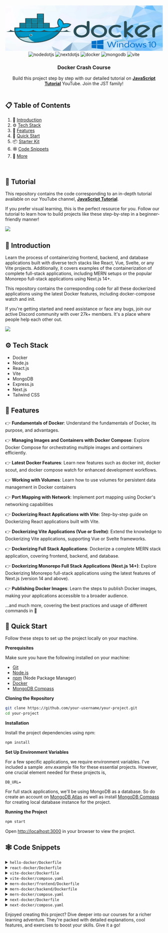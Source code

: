 <div align="center">
  <br />
    <a href="https://youtu.be/XrBPDCIFWd8" target="_blank">
      <img src="banner.png" alt="Project Banner" />
    </a>
  <br />
  <div>
    <img src="https://img.shields.io/badge/-Node_JS-black?style=for-the-badge&logoColor=white&logo=nodedotjs&color=339933" alt="nodedotjs" />
    <img src="https://img.shields.io/badge/-Next_JS-black?style=for-the-badge&logoColor=white&logo=nextdotjs&color=000000" alt="nextdotjs" />
    <img src="https://img.shields.io/badge/-Docker-black?style=for-the-badge&logoColor=white&logo=docker&color=2496ED" alt="docker" />
    <img src="https://img.shields.io/badge/-MongoDB-black?style=for-the-badge&logoColor=white&logo=mongodb&color=47A248" alt="mongodb" />
    <img src="https://img.shields.io/badge/-Vite-black?style=for-the-badge&logoColor=white&logo=vite&color=646CFF" alt="vite" />
  </div>
  <h3 align="center">Docker Crash Course</h3>
   <div align="center">
     Build this project step by step with our detailed tutorial on <a href="https://www.youtube.com/channel/UChz-VlXINivlDUpeOz9v5kg" target="_blank"><b>JavaScript Tutorial</b></a>           YouTube. Join the JST family!
    </div>
</div>

<br />

## 📋 <a name="table">Table of Contents</a>

1. 🤖 [Introduction](#introduction)
2. ⚙️ [Tech Stack](#tech-stack)
3. 🔋 [Features](#features)
4. 🤸 [Quick Start](#quick-start)
6. 📦 [Starter Kit](#starter-kits)
7. 🕸️ [Code Snippets](#code-snippets)
8. 🚀 [More](#more)

<br />

## 🚨 Tutorial
This repository contains the code corresponding to an in-depth tutorial available on our YouTube channel, <a href="https://www.youtube.com/@javascriptmastery/videos" target="_blank"><b>JavaScript Tutorial</b></a>. 

If you prefer visual learning, this is the perfect resource for you. Follow our tutorial to learn how to build projects like these step-by-step in a beginner-friendly manner!

<a href="https://youtu.be/XrBPDCIFWd8" target="_blank"><img src="https://github.com/sujatagunale/EasyRead/assets/151519281/1736fca5-a031-4854-8c09-bc110e3bc16d" /></a>

## <a name="introduction">🤖 Introduction</a>

Learn the process of containerizing frontend, backend, and database applications built with diverse tech stacks like React, Vue, Svelte, or any Vite projects. 
Additionally, it covers examples of the containerization of complete full-stack applications, including MERN setups or the popular Monorepo full-stack applications using Next.js 14+. 

This repository contains the corresponding code for all these dockerized applications using the latest Docker features, including docker-compose watch and init.

If you're getting started and need assistance or face any bugs, join our active Discord community with over 27k+ members. It's a place where people help each other out.

<a href="https://discord.com/invite/ZwbTTDWGF8" target="_blank"><img src="https://github.com/sujatagunale/EasyRead/assets/151519281/618f4872-1e10-42da-8213-1d69e486d02e" /></a>

## <a name="tech-stack">⚙️ Tech Stack</a>

- Docker
- Node.js
- React.js
- Vite
- MongoDB
- Express.js
- Next.js
- Tailwind CSS

## <a name="features">🔋 Features</a>

👉 **Fundamentals of Docker**: Understand the fundamentals of Docker, its purpose, and advantages.

👉 **Managing Images and Containers with Docker Compose**: Explore Docker Compose for orchestrating multiple images and containers efficiently.

👉 **Latest Docker Features**: Learn new features such as docker init, docker scout, and docker compose watch for enhanced development workflows.

👉 **Working with Volumes**: Learn how to use volumes for persistent data management in Docker containers

👉 **Port Mapping with Network**: Implement port mapping using Docker's networking capabilities

👉 **Dockerizing React Applications with Vite**: Step-by-step guide on Dockerizing React applications built with Vite.

👉 **Dockerizing Vite Applications (Vue or Svelte)**: Extend the knowledge to Dockerizing Vite applications, supporting Vue or Svelte frameworks.

👉 **Dockerizing Full Stack Applications**: Dockerize a complete MERN stack application, covering frontend, backend, and database.

👉 **Dockerizing Monorepo Full Stack Applications (Next.js 14+)**: Explore Dockerizing Monorepo full-stack applications using the latest features of Next.js (version 14 and above).

👉 **Publishing Docker Images**: Learn the steps to publish Docker images, making your applications accessible to a broader audience.

...and much more, covering the best practices and usage of different commands in 🐳

## <a name="quick-start">🤸 Quick Start</a>

Follow these steps to set up the project locally on your machine.

**Prerequisites**

Make sure you have the following installed on your machine:

- [Git](https://git-scm.com/)
- [Node.js](https://nodejs.org/en)
- [npm](https://www.npmjs.com/) (Node Package Manager)
- [Docker](https://www.docker.com/products/docker-desktop/)
- [MongoDB Compass](https://www.mongodb.com/products/tools/compass)

**Cloning the Repository**

```bash
git clone https://github.com/your-username/your-project.git
cd your-project
```

**Installation**

Install the project dependencies using npm:

```bash
npm install
```

**Set Up Environment Variables**

For a few specific applications, we require environment variables. I've included a sample .env.example file for these essential projects. 
However, one crucial element needed for these projects is,

```env
DB_URL=
```

For full stack applications, we'll be using MongoDB as a database. So do create an account on [MongoDB Atlas](https://www.mongodb.com/) as well as 
install [MongoDB Compass](https://www.mongodb.com/products/tools/compass) for creating local database instance for the project. 

**Running the Project**

```bash
npm start
```

Open [http://localhost:3000](http://localhost:3000) in your browser to view the project.

## <a name="code-snippets">🕸️ Code Snippets</a>

<details>
<summary><code>hello-docker/Dockerfile</code></summary>

```dockerfile
# select the base image to run the app. We want to run a javascript app, so we use the node runtime image from docker hub
# we can use any image from docker hub. We can also use a custom image that we have created
# node:20-alpine -> node is the image name, 20-alpine is the tag
# alpine is a lightweight version of linux
# we can see complete list of node image tags here: https://hub.docker.com/_/node
FROM node:20-alpine

# set the working directory to /app. This is the directory where the commands will be run. We can use any directory name but /app is a standard convention
WORKDIR /app

# copy everything from the current directory to the PWD (Present Working Directory) inside the container. 
# First `.` is the path to the current directory on the host machine. Second `.` is the path to the current directory inside the container i.e., source and destination
# source - current directory on the host machine
# destination - current directory inside the container (/app)
COPY . .

# commands to run the app
CMD node hello.js

# build the image
# docker build -t hello-docker .
    # -t -> tag the image with a name
    # hello-docker -> name of the image
    # . -> path to the Dockerfile
```

</details>

<details>
<summary><code>react-docker/Dockerfile</code></summary>

```dockerfile
# set the base image to create the image for react app
FROM node:20-alpine

# create a user with permissions to run the app
# -S -> create a system user
# -G -> add the user to a group
# This is done to avoid running the app as root
# If the app is run as root, any vulnerability in the app can be exploited to gain access to the host system
# It's a good practice to run the app as a non-root user
RUN addgroup app && adduser -S -G app app

# set the user to run the app
USER app

# set the working directory to /app
WORKDIR /app

# copy package.json and package-lock.json to the working directory
# This is done before copying the rest of the files to take advantage of Docker’s cache
# If the package.json and package-lock.json files haven’t changed, Docker will use the cached dependencies
COPY package*.json ./

# sometimes the ownership of the files in the working directory is changed to root
# and thus the app can't access the files and throws an error -> EACCES: permission denied
# to avoid this, change the ownership of the files to the root user
USER root

# change the ownership of the /app directory to the app user
# chown -R <user>:<group> <directory>
# chown command changes the user and/or group ownership of for given file.
RUN chown -R app:app .

# change the user back to the app user
USER app

# install dependencies
RUN npm install

# copy the rest of the files to the working directory
COPY . .

# expose port 5173 to tell Docker that the container listens on the specified network ports at runtime
EXPOSE 5173

# command to run the app
CMD npm run dev
```

</details>

<details>
<summary><code>vite-docker/Dockerfile</code></summary>

```dockerfile
# set the base image to create the image for react app
FROM node:20-alpine

# create a user with permissions to run the app
# -S -> create a system user
# -G -> add the user to a group
# This is done to avoid running the app as root
# If the app is run as root, any vulnerability in the app can be exploited to gain access to the host system
# It's a good practice to run the app as a non-root user
RUN addgroup app && adduser -S -G app app

# set the user to run the app
USER app

# set the working directory to /app
WORKDIR /app

# copy package.json and package-lock.json to the working directory
# This is done before copying the rest of the files to take advantage of Docker’s cache
# If the package.json and package-lock.json files haven’t changed, Docker will use the cached dependencies
COPY package*.json ./

# sometimes the ownership of the files in the working directory is changed to root
# and thus the app can't access the files and throws an error -> EACCES: permission denied
# to avoid this, change the ownership of the files to the root user
USER root

# change the ownership of the /app directory to the app user
# chown -R <user>:<group> <directory>
# chown command changes the user and/or group ownership of for given file.
RUN chown -R app:app .

# change the user back to the app user
USER app

# install dependencies
RUN npm install

# copy the rest of the files to the working directory
COPY . .

# expose port 5173 to tell Docker that the container listens on the specified network ports at runtime
EXPOSE 5173

# command to run the app
CMD npm run dev
```

</details>

<details>
<summary><code>vite-docker/compose.yaml</code></summary>

```yaml
# define the services/containers to be run
services:
  # define the application container/service
  # we can use any name for the service. Here it is `web`
  # we can create multiple services as well
  web:
    # specify the image to build the container from
    # this can be any image available in docker hub or a custom one or the one we want to build
    build:
      # specify the path to the Dockerfile
      context: .
      # specify the file name (optional)
      dockerfile: Dockerfile
    
    # specify the port mapping from host to the container
    # this is similar to the -p flag in `docker run` command
    # first port is the port on host machine and the second is the port inside the container
    ports:
      - 5173:5173

    # specify the volumes to mount
    # what this does is it mounts the current directory to the `/app` directory inside the container. 
    # due to this, any changes made to the files in the current directory will be reflected inside the container. It is similar to the -v flag in `docker run` command. 
    # even if a container is stopped or deleted, volumes are not deleted and can be used by other containers as well.
    volumes:
      # over here, we are mounting the current directory to the `/app` directory inside the container (which is the working directory of the container)
      # syntax is `<path to the directory on host>:<path to the directory inside the container>`
      # we're doing this because we want to reflect the changes made to the files in the current directory inside the container
      - .:/app
      # we also mount the node_modules directory inside the container at /app/node_modules. This is done to avoid installing the node_modules inside the container. 
      # node_modules will be installed on the host machine and mounted inside the container
      - /app/node_modules
```

</details>

<details>
<summary><code>mern-docker/frontend/Dockerfile</code></summary>

```dockerfile
FROM node:20-alpine3.18

# RUN addgroup app && adduser -S -G app app

# USER app

WORKDIR /app

COPY package*.json ./

# USER root

# RUN chown -R app:app .

# USER app

RUN npm install

COPY . .

EXPOSE 5173

CMD npm run dev
```

</details>

<details>
<summary><code>mern-docker/backend/Dockerfile</code></summary>

```dockerfile
FROM node:20-alpine3.18

RUN addgroup app && adduser -S -G app app

USER app

WORKDIR /app

COPY package*.json ./

# change ownership of the /app directory to the app user
USER root

# change ownership of the /app directory to the app user
# chown -R <user>:<group> <directory>
# chown command changes the user and/or group ownership of for given file.
RUN chown -R app:app .

# change the user back to the app user
USER app

RUN npm install

COPY . . 

EXPOSE 8000 

CMD npm start
```

</details>

<details>
<summary><code>mern-docker/compose.yaml</code></summary>

```yaml
# specify the version of docker-compose
version: "3.8"

# define the services/containers to be run
services:
  # define the frontend service
  # we can use any name for the service. A standard naming convention is to use "web" for the frontend
  web:
    # we use depends_on to specify that service depends on another service
    # in this case, we specify that the web depends on the api service
    # this means that the api service will be started before the web service
    depends_on: 
      - api
    # specify the build context for the web service
    # this is the directory where the Dockerfile for the web service is located
    build: ./frontend
    # specify the ports to expose for the web service
    # the first number is the port on the host machine
    # the second number is the port inside the container
    ports:
      - 5173:5173
    # specify the environment variables for the web service
    # these environment variables will be available inside the container
    environment:
      VITE_API_URL: http://localhost:8000

    # this is for docker compose watch mode
    # anything mentioned under develop will be watched for changes by docker compose watch and it will perform the action mentioned
    develop:
      # we specify the files to watch for changes
      watch:
        # it'll watch for changes in package.json and package-lock.json and rebuild the container if there are any changes
        - path: ./frontend/package.json
          action: rebuild
        - path: ./frontend/package-lock.json
          action: rebuild
        # it'll watch for changes in the frontend directory and sync the changes with the container real time
        - path: ./frontend
          target: /app
          action: sync

  # define the api service/container
  api: 
    # api service depends on the db service so the db service will be started before the api service
    depends_on: 
      - db

    # specify the build context for the api service
    build: ./backend
    
    # specify the ports to expose for the api service
    # the first number is the port on the host machine
    # the second number is the port inside the container
    ports: 
      - 8000:8000

    # specify environment variables for the api service
    # for demo purposes, we're using a local mongodb instance
    environment: 
      DB_URL: mongodb://db/anime
    
    # establish docker compose watch mode for the api service
    develop:
      # specify the files to watch for changes
      watch:
        # it'll watch for changes in package.json and package-lock.json and rebuild the container and image if there are any changes
        - path: ./backend/package.json
          action: rebuild
        - path: ./backend/package-lock.json
          action: rebuild
        
        # it'll watch for changes in the backend directory and sync the changes with the container real time
        - path: ./backend
          target: /app
          action: sync

  # define the db service
  db:
    # specify the image to use for the db service from docker hub. If we have a custom image, we can specify that in this format
    # In the above two services, we're using the build context to build the image for the service from the Dockerfile so we specify the image as "build: ./frontend" or "build: ./backend".
    # but for the db service, we're using the image from docker hub so we specify the image as "image: mongo:latest"
    # you can find the image name and tag for mongodb from docker hub here: https://hub.docker.com/_/mongo
    image: mongo:latest

    # specify the ports to expose for the db service
    # generally, we do this in api service using mongodb atlas. But for demo purposes, we're using a local mongodb instance
    # usually, mongodb runs on port 27017. So we're exposing the port 27017 on the host machine and mapping it to the port 27017 inside the container
    ports:
      - 27017:27017

    # specify the volumes to mount for the db service
    # we're mounting the volume named "anime" inside the container at /data/db directory
    # this is done so that the data inside the mongodb container is persisted even if the container is stopped
    volumes:
      - anime:/data/db

# define the volumes to be used by the services
volumes:
  anime:
```

</details>

<details>
<summary><code>next-docker/Dockerfile</code></summary>

```dockerfile
# inherit from a existing image to add the functionality
FROM node:20-alpine3.18

# RUN addgroup app && adduser -S -G app app
# USER app

# Set the working directory and assign ownership to the non-root user
WORKDIR /app

# Copy the package.json and package-lock.json files into the image.
COPY package*.json ./

# change ownership of the /app directory to the app user
# USER root

# change ownership of the /app directory to the app user
# chown -R <user>:<group> <directory>
# chown command changes the user and/or group ownership of for given file.
# RUN chown -R app:app .

# change the user back to the app user
# USER app

# Install the dependencies.
RUN npm install

# Copy the rest of the source files into the image.
COPY . .

# Expose the port that the application listens on.
EXPOSE 3000

# Run the application.
CMD npm run dev
```

</details>

<details>
<summary><code>next-docker/compose.yaml</code></summary>

```yaml
version: '3.8'

services:
  frontend:
    # uncomment the following line if you want to run a local instance of MongoDB
    # depends_on:
    #   - db
    build:
      context: .
      dockerfile: Dockerfile
    
    # do port mapping so that we can access the app from the browser
    ports:
      - 3000:3000
    
    # use docker compose to watch for changes and rebuild the container
    develop:
      watch:
        - path: ./package.json
          action: rebuild
        - path: ./next.config.js
          action: rebuild
        - path: ./package-lock.json
          action: rebuild
        - path: .
          target: /app
          action: sync
    
    # define the environment variables
    environment:
      # we're using MongoDB atlas so we need to pass in the connection string
      DB_URL: mongodb+srv://sujata:rnZzJjIDr3bIDymV@cluster0.hnn88vs.mongodb.net/ 

  # we're using MongoDB atlas so we don't need to run a local instance of MongoDB
  # but if you want to run a local instance, you can do it this way
  # db:
  #   image: mongo
  #   ports:
  #     - 27017:27017
  #   environment:
  #     - MONGO_INITDB_ROOT_USERNAME=sujata
  #     - MONGO_INITDB_ROOT_PASSWORD=rnZzJjIDr3bIDymV
  #   volumes:
  #     - tasked:/data/db
    
volumes:
  tasked:
```

</details>

Enjoyed creating this project? Dive deeper into our courses for a richer learning adventure. They're packed with detailed explanations, cool features, and exercises to boost your skills. Give it a go!

